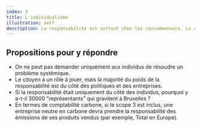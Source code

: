 ```yaml
---
index: 3
title: L'individualisme
illustration: self
description: La responsabilité est surtout chez les consommateurs. Le changement doit d’abord venir d’eux.
---
```


## Propositions pour y répondre

- On ne peut pas demander uniquement aux individus de résoudre un problème systémique.
- Le citoyen a un rôle à jouer, mais la majorité du poids de la responsabilité est du côté des politiques et des entreprises.
- Si la responsabilité était uniquement du côté des individus, pourquoi y a-t-il 30000 "représentants" qui gravitent à Bruxelles ?
- En termes de comptabilité carbone, si le scope 3 est inclus, une entreprise neutre en carbone devra prendre la responsabilité des émissions de ses produits vendus (par exemple, Total en Europe).